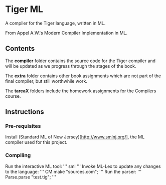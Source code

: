 # Tiger ML
A compiler for the Tiger language, written in ML.

From Appel A.W.'s Modern Compiler Implementation in ML.

## Contents

The **compiler** folder contains the source code for the Tiger compiler and will be updated as we progress through the stages of the book.

The **extra** folder contains other book assignments which are not part of the final compiler, but still worthwhile work.

The **tareaX** folders include the homework assignments for the Compilers course.

## Instructions
### Pre-requisites
Install (Standard ML of New Jersey)[http://www.smlnj.org/], the ML compiler used for this project.
### Compiling
Run the interactive ML tool:
'''
sml
'''
Invoke ML-Lex to update any changes to the language:
'''
CM.make "sources.com";
'''
Run the parser:
'''
Parse.parse "test.tig";
'''